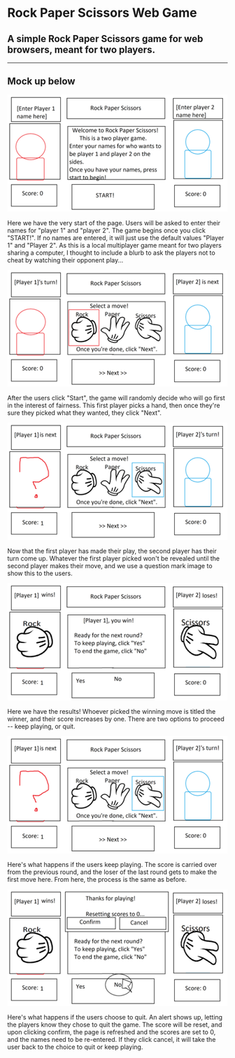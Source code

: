 # Rock Paper Scissors Web Game
## A simple Rock Paper Scissors game for web browsers, meant for two players.<br>
---
Mock up below
---
![initial state of the site](image/mockup1.png)

Here we have the very start of the page. Users will be asked to enter their names for "player 1" and "player 2". The game begins once you click "START!". If no names are entered, it will just use the default values "Player 1" and "Player 2". As this is a local multiplayer game meant for two players sharing a computer, I thought to include a blurb to ask the players not to cheat by watching their opponent play...

![Names initialized, game begins](image/turn1ex.png)

After the users click "Start", the game will randomly decide who will go first in the interest of fairness. This first player picks a hand, then once they're sure they picked what they wanted, they click "Next".

![Opponent gets to counter play](image/turn2ex.png)

Now that the first player has made their play, the second player has their turn come up. Whatever the first player picked won't be revealed until the second player makes their move, and we use a question mark image to show this to the users. 

![Results](image/turn3ex.png)

Here we have the results! Whoever picked the winning move is titled the winner, and their score increases by one. There are two options to proceed -- keep playing, or quit.

![Keep playing](image/turn4ex.png)

Here's what happens if the users keep playing. The score is carried over from the previous round, and the loser of the last round gets to make the first move here. From here, the process is the same as before.

![Quit game](image/gameEndex.png)

Here's what happens if the users choose to quit. An alert shows up, letting the players know they chose to quit the game. The score will be reset, and upon clicking confirm, the page is refreshed and the scores are set to 0, and the names need to be re-entered. If they click cancel, it will take the user back to the choice to quit or keep playing.
